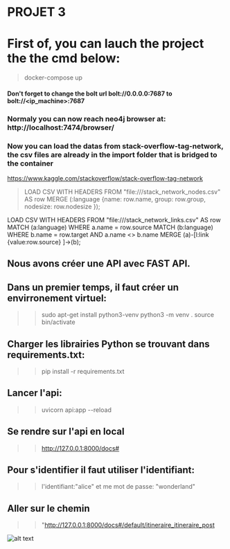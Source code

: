 # PROJET 3

# First of, you can lauch the project the the cmd below: 
>docker-compose up

#### Don't forget to change the bolt url bolt://0.0.0.0:7687 to  bolt://<ip_machine>:7687

### Normaly you can now reach neo4j browser at: http://localhost:7474/browser/
### Now you can load the datas from  stack-overflow-tag-network, the csv files are already in the import folder that is bridged to the container
https://www.kaggle.com/stackoverflow/stack-overflow-tag-network

>LOAD CSV WITH HEADERS FROM "file:///stack_network_nodes.csv" AS row 
>MERGE (:language {name: row.name, 
>                    group: row.group, 
>                    nodesize: row.nodesize });

LOAD CSV WITH HEADERS FROM "file:///stack_network_links.csv" AS row 
MATCH (a:language) WHERE a.name = row.source 
MATCH (b:language) WHERE b.name = row.target AND a.name <> b.name
MERGE (a)-[l:link {value:row.source} ]->(b);


## Nous avons créer une API avec  FAST API. 
## Dans un premier temps, il faut créer un envirronement virtuel: 
>>sudo apt-get install python3-venv
>>python3 -m venv .
>>source bin/activate
## Charger les librairies Python se trouvant dans requirements.txt:
>> pip install -r requirements.txt
## 

## Lancer l'api:
>> uvicorn api:app --reload
## Se rendre sur l'api en local
>>http://127.0.0.1:8000/docs#
## Pour s'identifier il faut utiliser l'identifiant: 
>>l'identifiant:"alice" et me mot de passe: "wonderland"
## Aller sur le chemin 
>>"http://127.0.0.1:8000/docs#/default/itineraire_itineraire_post


![alt text](https://github.com/IDRIMalek/Projet3/blob/main/example.png?raw=true)
